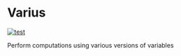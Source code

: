 # Varius
[![test](https://github.com/ChenchaoZhao/varius/actions/workflows/lint-test.yaml/badge.svg)](https://github.com/ChenchaoZhao/varius/actions/workflows/lint-test.yaml)

Perform computations using various versions of variables
